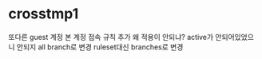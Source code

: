# crosstmp1
또다른 guest 계정
본 계정 접속
규칙 추가
왜 적용이 안되냐?
active가 안되어있었으니 안되지
all branch로 변경
ruleset대신 branches로 변경